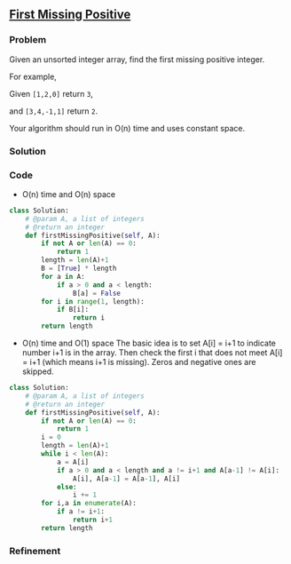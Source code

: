 ## [First Missing Positive](https://leetcode.com/problems/first-missing-positive/)

### Problem

Given an unsorted integer array, find the first missing positive integer.

For example,

Given `[1,2,0]` return `3`,

and `[3,4,-1,1]` return `2`.

Your algorithm should run in O(n) time and uses constant space.

### Solution


### Code

- O(n) time and O(n) space

``` Python
class Solution:
    # @param A, a list of integers
    # @return an integer
    def firstMissingPositive(self, A):
        if not A or len(A) == 0:
            return 1
        length = len(A)+1
        B = [True] * length
        for a in A:
            if a > 0 and a < length:
                B[a] = False
        for i in range(1, length):
            if B[i]:
                return i
        return length
```

- O(n) time and O(1) space
The basic idea is to set A[i] = i+1 to indicate number i+1 is in the array. Then check the first i that does not meet A[i] = i+1 (which means i+1 is missing). Zeros and negative ones are skipped.

``` Python
class Solution:
    # @param A, a list of integers
    # @return an integer
    def firstMissingPositive(self, A):
        if not A or len(A) == 0:
            return 1
        i = 0
        length = len(A)+1
        while i < len(A):
            a = A[i]
            if a > 0 and a < length and a != i+1 and A[a-1] != A[i]:
                A[i], A[a-1] = A[a-1], A[i]
            else:
                i += 1
        for i,a in enumerate(A):
            if a != i+1:
                return i+1
        return length
```

### Refinement
